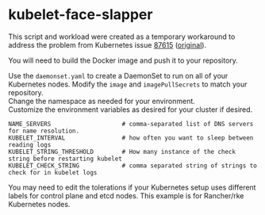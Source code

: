 # kubelet-face-slapper

This script and workload were created as a temporary workaround to address the problem from Kubernetes issue [87615](https://github.com/kubernetes/kubernetes/issues/87615) ([original](https://github.com/kubernetes/kubernetes/issues/87615#issuecomment-668614826)).   

You will need to build the Docker image and push it to your repository.  

Use the `daemonset.yaml` to create a DaemonSet to run on all of your Kubernetes nodes.  Modify the `image` and `imagePullSecrets` to match your repository.  
Change the namespace as needed for your environment.  
Customize the environment variables as desired for your cluster if desired.

```
NAME_SERVERS                    # comma-separated list of DNS servers for name resolution.
KUBELET_INTERVAL                # how often you want to sleep between reading logs
KUBELET_STRING_THRESHOLD        # How many instance of the check string before restarting kubelet
KUBELET_CHECK_STRING            # comma separated string of strings to check for in kubelet logs
```  

You may need to edit the tolerations if your Kubernetes setup uses different labels for control plane and etcd nodes.  This example is for Rancher/rke Kubernetes nodes.